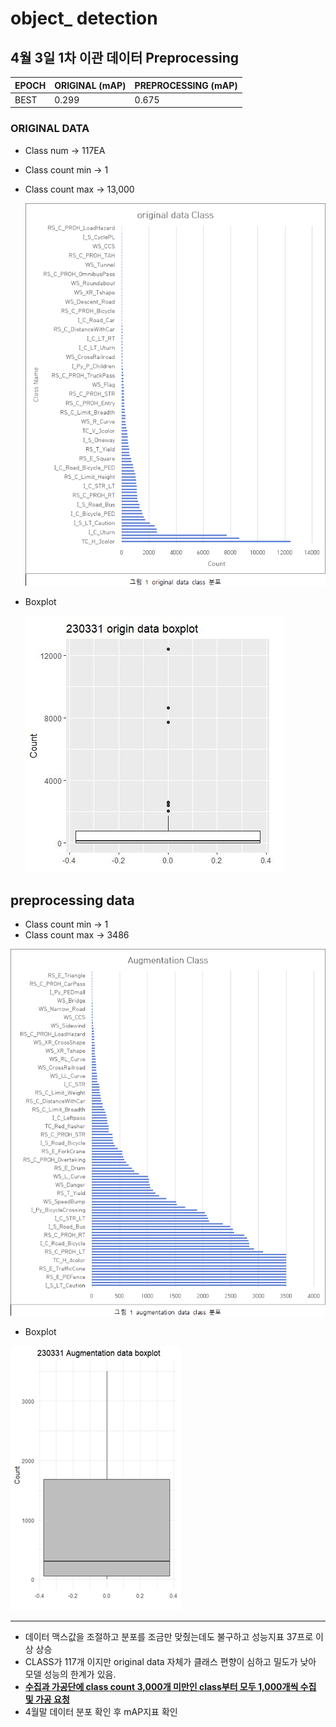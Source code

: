 # object_ detection

## 4월 3일 1차 이관 데이터 Preprocessing

| EPOCH | ORIGINAL (mAP) | PREPROCESSING (mAP) |
| ----- | -------------- | ------------------- |
| BEST  | 0.299          | 0.675               |

### ORIGINAL DATA

- Class num -> 117EA

- Class count min -> 1

- Class count max -> 13,000

    ![original_class](https://github.com/Ztrillion/object_detection/blob/master/plots/original_class.png)

- Boxplot

  ![original_boxplot](https://github.com/Ztrillion/object_detection/blob/master/plots/original_boxplot.png)



## preprocessing data

- Class count min -> 1
- Class count max -> 3486

![prep_class](https://github.com/Ztrillion/object_detection/blob/master/plots/prep_class.png)

- Boxplot

![prep_boxplot](https://github.com/Ztrillion/object_detection/blob/master/plots/prep_boxplot.png)

---

- 데이터 맥스값을 조절하고 분포를 조금만 맞췄는데도 불구하고 성능지표 37프로 이상 상승
- CLASS가 117개 이지만 original data 자체가 클래스 편향이 심하고 밀도가 낮아 모델 성능의 한계가 있음. 
- **<u>수집과 가공단에 class count 3,000개 미만인 class부터 모두 1,000개씩 수집 및 가공 요청</u>**
- 4월말 데이터 분포 확인 후 mAP지표 확인

